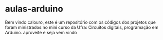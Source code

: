 # aulas-arduino
Bem vindo calouro,
este é um repositório com os códigos dos projetos que foram ministrados no mini curso da Ufra: Circuitos digitais, programação em Arduino.
aproveite e seja vem vindo
